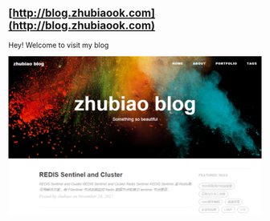 ## [http://blog.zhubiaook.com](http://blog.zhubiaook.com)

Hey! Welcome to visit my blog

![homepage](./img/homepage.png)
